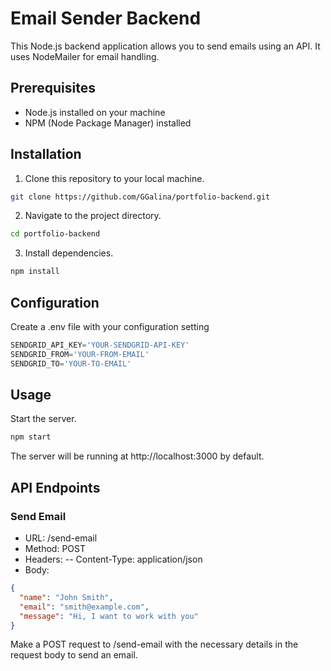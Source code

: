 # Email Sender Backend

This Node.js backend application allows you to send emails using an API. It uses NodeMailer for email handling.

## Prerequisites

- Node.js installed on your machine
- NPM (Node Package Manager) installed

## Installation

1. Clone this repository to your local machine.

```bash
git clone https://github.com/GGalina/portfolio-backend.git
```

2. Navigate to the project directory.

```bash
cd portfolio-backend
```

3. Install dependencies.

```bash
npm install
```

## Configuration

Create a .env file with your configuration setting

```javascript
SENDGRID_API_KEY='YOUR-SENDGRID-API-KEY'
SENDGRID_FROM='YOUR-FROM-EMAIL'
SENDGRID_TO='YOUR-TO-EMAIL'
```

## Usage

Start the server.

```bash
npm start
```
The server will be running at http://localhost:3000 by default.

## API Endpoints
### Send Email
- URL: /send-email
- Method: POST
- Headers:
 -- Content-Type: application/json
- Body:

```json
{
  "name": "John Smith",
  "email": "smith@example.com",
  "message": "Hi, I want to work with you"
}
```

Make a POST request to /send-email with the necessary details in the request body to send an email.